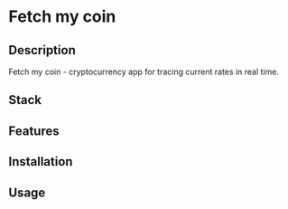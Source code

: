 # Fetch my coin

## Description

Fetch my coin - cryptocurrency app for tracing current rates in real time.

## Stack

## Features

## Installation

## Usage
